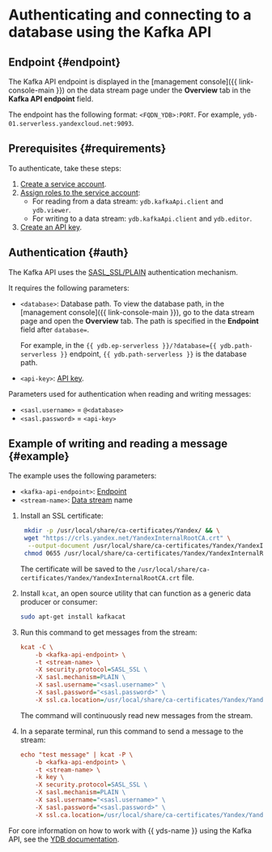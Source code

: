 # Authenticating and connecting to a database using the Kafka API

## Endpoint {#endpoint}

The Kafka API endpoint is displayed in the [management console]({{ link-console-main }}) on the data stream page under the **Overview** tab in the **Kafka API endpoint** field.

The endpoint has the following format: `<FQDN_YDB>:PORT`. For example, `ydb-01.serverless.yandexcloud.net:9093`.

## Prerequisites {#requirements}

To authenticate, take these steps:

1. [Create a service account](../../iam/operations/sa/create).
1. [Assign roles to the service account](../../iam/operations/sa/assign-role-for-sa):
   * For reading from a data stream: `ydb.kafkaApi.client` and `ydb.viewer`.
   * For writing to a data stream: `ydb.kafkaApi.client` and `ydb.editor`.
1. [Create an API key](../../iam/operations/api-key/create).


## Authentication {#auth}

The Kafka API uses the [SASL_SSL/PLAIN](https://docs.confluent.io/platform/current/kafka/authentication_sasl/authentication_sasl_plain.html#kafka-sasl-auth-plain) authentication mechanism.

It requires the following parameters:

* `<database>`: Database path. To view the database path, in the [management console]({{ link-console-main }}), go to the data stream page and open the **Overview** tab. The path is specified in the **Endpoint** field after `database=`.

   For example, in the `{{ ydb.ep-serverless }}/?database={{ ydb.path-serverless }}` endpoint, `{{ ydb.path-serverless }}` is the database path.

* `<api-key>`: [API key](../../iam/concepts/authorization/api-key).

Parameters used for authentication when reading and writing messages:

* `<sasl.username>` = `@<database>`
* `<sasl.password>` = `<api-key>`

## Example of writing and reading a message {#example}

The example uses the following parameters:

* `<kafka-api-endpoint>`: [Endpoint](#endpoint)
* `<stream-name>`: [Data stream](../concepts/glossary.md#stream-concepts) name

1. Install an SSL certificate:

   ```bash
    mkdir -p /usr/local/share/ca-certificates/Yandex/ && \
    wget "https://crls.yandex.net/YandexInternalRootCA.crt" \
     --output-document /usr/local/share/ca-certificates/Yandex/YandexInternalRootCA.crt && \
    chmod 0655 /usr/local/share/ca-certificates/Yandex/YandexInternalRootCA.crt
   ```

   The certificate will be saved to the `/usr/local/share/ca-certificates/Yandex/YandexInternalRootCA.crt` file.

1. Install `kcat`, an open source utility that can function as a generic data producer or consumer:

   ```bash
   sudo apt-get install kafkacat
   ```

1. Run this command to get messages from the stream:

   ```ini
   kcat -C \
       -b <kafka-api-endpoint> \
       -t <stream-name> \
       -X security.protocol=SASL_SSL \
       -X sasl.mechanism=PLAIN \
       -X sasl.username="<sasl.username>" \
       -X sasl.password="<sasl.password>" \
       -X ssl.ca.location=/usr/local/share/ca-certificates/Yandex/YandexInternalRootCA.crt -Z
   ```

   The command will continuously read new messages from the stream.

1. In a separate terminal, run this command to send a message to the stream:

   ```ini
   echo "test message" | kcat -P \
       -b <kafka-api-endpoint> \
       -t <stream-name> \
       -k key \
       -X security.protocol=SASL_SSL \
       -X sasl.mechanism=PLAIN \
       -X sasl.username="<sasl.username>" \
       -X sasl.password="<sasl.password>" \
       -X ssl.ca.location=/usr/local/share/ca-certificates/Yandex/YandexInternalRootCA.crt -Z
   ```

For core information on how to work with {{ yds-name }} using the Kafka API, see the [YDB documentation](https://ydb.tech/en/docs/reference/kafka-api).
